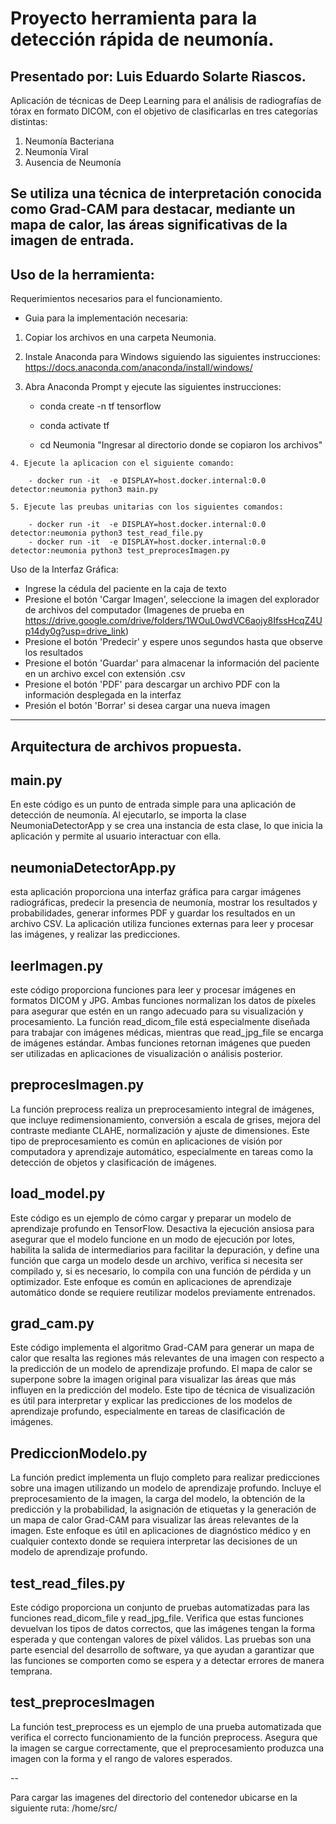# Proyecto herramienta para la detección rápida de neumonía.

## Presentado por: Luis Eduardo Solarte Riascos.

Aplicación de técnicas de Deep Learning para el análisis de radiografías de tórax en formato DICOM, con el objetivo de clasificarlas en tres categorías distintas:

1. Neumonía Bacteriana
2. Neumonía Viral
3. Ausencia de Neumonía

Se utiliza una técnica de interpretación conocida como Grad-CAM para destacar, mediante un mapa de calor, las áreas significativas de la imagen de entrada.
---

## Uso de la herramienta:

Requerimientos necesarios para el funcionamiento.

  - Guia para la implementación necesaria:
  
   1. Copiar los archivos en una carpeta Neumonia.
  
   2.  Instale Anaconda para Windows siguiendo las siguientes instrucciones:
       https://docs.anaconda.com/anaconda/install/windows/

   3. Abra Anaconda Prompt y ejecute las siguientes instrucciones:

		- conda create -n tf tensorflow

		- conda activate tf

        - cd Neumonia    "Ingresar al directorio donde se copiaron los archivos" 

	4. Ejecute la aplicacion con el siguiente comando:
		
		- docker run -it  -e DISPLAY=host.docker.internal:0.0 detector:neumonia python3 main.py
		
	5. Ejecute las preubas unitarias con los siguientes comandos:
		
		- docker run -it  -e DISPLAY=host.docker.internal:0.0 detector:neumonia python3 test_read_file.py
		- docker run -it  -e DISPLAY=host.docker.internal:0.0 detector:neumonia python3 test_preprocesImagen.py

  

Uso de la Interfaz Gráfica:

- Ingrese la cédula del paciente en la caja de texto
- Presione el botón 'Cargar Imagen', seleccione la imagen del explorador de archivos del computador (Imagenes de prueba en https://drive.google.com/drive/folders/1WOuL0wdVC6aojy8IfssHcqZ4Up14dy0g?usp=drive_link)
- Presione el botón 'Predecir' y espere unos segundos hasta que observe los resultados
- Presione el botón 'Guardar' para almacenar la información del paciente en un archivo excel con extensión .csv
- Presione el botón 'PDF' para descargar un archivo PDF con la información desplegada en la interfaz
- Presión el botón 'Borrar' si desea cargar una nueva imagen

---

## Arquitectura de archivos propuesta.

## main.py

En este código es un punto de entrada simple para una aplicación de detección de neumonía. Al ejecutarlo, se importa la clase NeumoniaDetectorApp y 
se crea una instancia de esta clase, lo que inicia la aplicación y permite al usuario interactuar con ella.

## neumoniaDetectorApp.py

esta aplicación proporciona una interfaz gráfica para cargar imágenes radiográficas, predecir la presencia de neumonía, mostrar los resultados 
y probabilidades, generar informes PDF y guardar los resultados en un archivo CSV. La aplicación utiliza funciones externas para leer y procesar 
las imágenes, y realizar las predicciones.

## leerImagen.py

 este código proporciona funciones para leer y procesar imágenes en formatos DICOM y JPG. Ambas funciones normalizan los datos de píxeles para 
 asegurar que estén en un rango adecuado para su visualización y procesamiento. La función read_dicom_file está especialmente diseñada para trabajar 
 con imágenes médicas, mientras que read_jpg_file se encarga de imágenes estándar. Ambas funciones retornan imágenes que pueden ser utilizadas 
 en aplicaciones de visualización o análisis posterior.

## preprocesImagen.py

La función preprocess realiza un preprocesamiento integral de imágenes, que incluye redimensionamiento, conversión a escala de grises, mejora 
del contraste mediante CLAHE, normalización y ajuste de dimensiones. Este tipo de preprocesamiento es común en aplicaciones de visión por computadora
y aprendizaje automático, especialmente en tareas como la detección de objetos y clasificación de imágenes.

## load_model.py

Este código es un ejemplo de cómo cargar y preparar un modelo de aprendizaje profundo en TensorFlow. Desactiva la ejecución ansiosa para asegurar que 
el modelo funcione en un modo de ejecución por lotes, habilita la salida de intermediarios para facilitar la depuración, y define una función que carga 
un modelo desde un archivo, verifica si necesita ser compilado y, si es necesario, lo compila con una función de pérdida y un optimizador. Este enfoque
es común en aplicaciones de aprendizaje automático donde se requiere reutilizar modelos previamente entrenados.

## grad_cam.py

Este código implementa el algoritmo Grad-CAM para generar un mapa de calor que resalta las regiones más relevantes de una imagen con respecto a la 
predicción de un modelo de aprendizaje profundo. El mapa de calor se superpone sobre la imagen original para visualizar las áreas que más influyen en
la predicción del modelo. Este tipo de técnica de visualización es útil para interpretar y explicar las predicciones de los modelos de aprendizaje 
profundo, especialmente en tareas de clasificación de imágenes.

## PrediccionModelo.py

La función predict implementa un flujo completo para realizar predicciones sobre una imagen utilizando un modelo de aprendizaje profundo.
Incluye el preprocesamiento de la imagen, la carga del modelo, la obtención de la predicción y la probabilidad, la asignación de etiquetas y la 
generación de un mapa de calor Grad-CAM para visualizar las áreas relevantes de la imagen. Este enfoque es útil en aplicaciones de diagnóstico médico
y en cualquier contexto donde se requiera interpretar las decisiones de un modelo de aprendizaje profundo.

## test_read_files.py

Este código proporciona un conjunto de pruebas automatizadas para las funciones read_dicom_file y read_jpg_file. Verifica que estas funciones devuelvan 
los tipos de datos correctos, que las imágenes tengan la forma esperada y que contengan valores de píxel válidos. Las pruebas son una parte esencial del
desarrollo de software, ya que ayudan a garantizar que las funciones se comporten como se espera y a detectar errores de manera temprana.

## test_preprocesImagen

La función test_preprocess es un ejemplo de una prueba automatizada que verifica el correcto funcionamiento de la función preprocess. Asegura que la 
imagen se cargue correctamente, que el preprocesamiento produzca una imagen con la forma y el rango de valores esperados.


--

Para cargar las imagenes del directorio del contenedor ubicarse en la siguiente ruta: /home/src/





